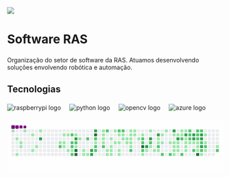<div align="left">
  <img src="https://visitor-badge.laobi.icu/badge?page_id=Software-RAS.Software-RAS&left_text=Visitas"  />
</div>

###

<h1 align="left">Software RAS</h1>

###

<p align="left">Organização do setor de software da RAS. Atuamos desenvolvendo soluções envolvendo robótica e automação.</p>

###

<h2 align="left">Tecnologias</h2>

###

<div align="left">
  <img src="https://cdn.jsdelivr.net/gh/devicons/devicon/icons/raspberrypi/raspberrypi-original.svg" height="40" alt="raspberrypi logo"  />
  <img width="12" />
  <img src="https://cdn.jsdelivr.net/gh/devicons/devicon/icons/python/python-original.svg" height="40" alt="python logo"  />
  <img width="12" />
  <img src="https://cdn.jsdelivr.net/gh/devicons/devicon/icons/opencv/opencv-original.svg" height="40" alt="opencv logo"  />
  <img width="12" />
  <img src="https://cdn.jsdelivr.net/gh/devicons/devicon/icons/azure/azure-original.svg" height="40" alt="azure logo"  />
</div>

###

<img src="https://raw.githubusercontent.com/Platane/snk/output/github-contribution-grid-snake.gif" alt="Snake animation" />

###
